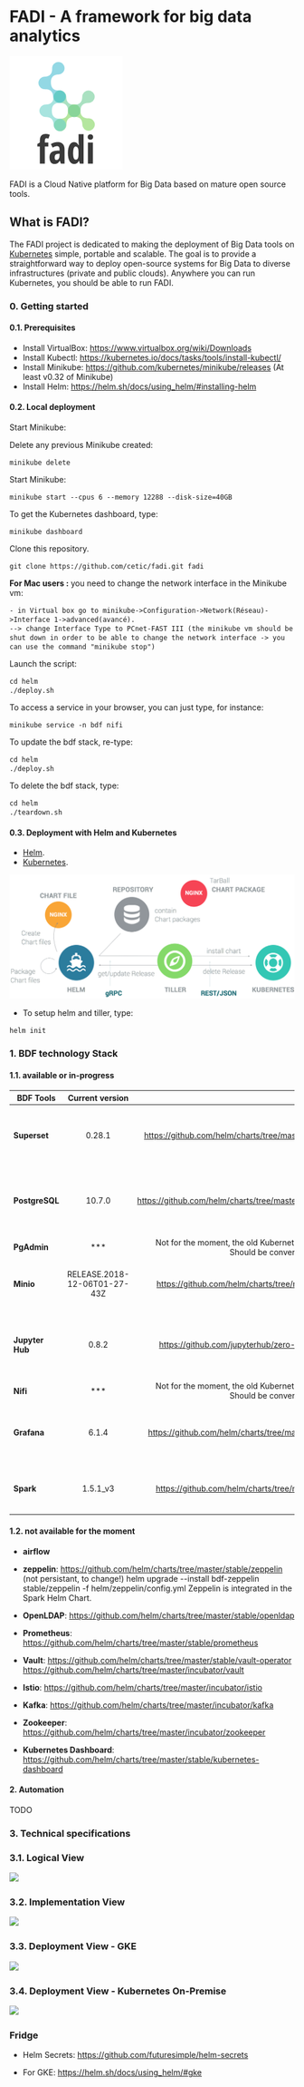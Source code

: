 # FADI - A framework for big data analytics

![](doc/logo.png)

FADI is a Cloud Native platform for Big Data based on mature open source tools.

## What is FADI?

The FADI project is dedicated to making the deployment of Big Data tools on [Kubernetes](https://kubernetes.io/) simple, portable and scalable. 
The goal is to provide a straightforward way to deploy open-source systems for Big Data to diverse infrastructures (private and public clouds). 
Anywhere you can run Kubernetes, you should be able to run FADI.

### 0. Getting started

#### 0.1. Prerequisites

* Install VirtualBox: https://www.virtualbox.org/wiki/Downloads
* Install Kubectl: https://kubernetes.io/docs/tasks/tools/install-kubectl/
* Install Minikube: https://github.com/kubernetes/minikube/releases (At least v0.32 of Minikube)
* Install Helm: https://helm.sh/docs/using_helm/#installing-helm

#### 0.2. Local deployment

Start Minikube:

Delete any previous Minikube created:

```
minikube delete
```

Start Minikube:

```
minikube start --cpus 6 --memory 12288 --disk-size=40GB
```

To get the Kubernetes dashboard, type:

```
minikube dashboard
```

Clone this repository.

```
git clone https://github.com/cetic/fadi.git fadi
```

**For Mac users :** you need to change the network interface in the Minikube vm:

```
- in Virtual box go to minikube->Configuration->Network(Réseau)->Interface 1->advanced(avancé).
--> change Interface Type to PCnet-FAST III (the minikube vm should be shut down in order to be able to change the network interface -> you can use the command "minikube stop")
```

Launch the script:

```
cd helm
./deploy.sh
```

To access a service in your browser, you can just type, for instance:

```
minikube service -n bdf nifi
```

To update the bdf stack, re-type:
```
cd helm
./deploy.sh
```

To delete the bdf stack, type:

```
cd helm
./teardown.sh
```

#### 0.3. Deployment with Helm and Kubernetes

* [Helm](https://helm.sh/).
* [Kubernetes](https://kubernetes.io/).

![](doc/architecture/helm-architecture.png)

* To setup helm and tiller, type:

```
helm init
```

### 1. BDF technology Stack

#### 1.1. available or in-progress

| BDF Tools | Current version  | Helm Chart | Configuration | Additional Informations |
|-----------|:----------------:|-----------:|--------------:|------------------------:|
| **Superset** | 0.28.1 | https://github.com/helm/charts/tree/master/stable/superset | More informations about configurations of superset [here](helm/superset/README.md) | Persistant: 8Gi
| **PostgreSQL** | 10.7.0 | https://github.com/helm/charts/tree/master/stable/postgresql | More informations about configurations of PostgreSQL [here](helm/postgresql/README.md). | Persistant: 8Gi
| **PgAdmin** | *** | Not for the moment, the old Kubernetes scripts are used. Should be converted in Helm scripts. | See [here](k8s/pg4admin/). | /
| **Minio** | RELEASE.2018-12-06T01-27-43Z |  https://github.com/helm/charts/tree/master/stable/minio | More informations about configurations of minio [here](helm/minio/README.md). |  Persistant: 10Gi
| **Jupyter Hub** | 0.8.2 | https://github.com/jupyterhub/zero-to-jupyterhub-k8s | More informations about configurations of JupyterHub [here](helm/jupyterhub/README.md). | Not persistant, to change , https://z2jh.jupyter.org/en/latest/
| **Nifi** | *** | Not for the moment, the old Kubernetes scripts are used. Should be converted in Helm scripts. | See [here](k8s/nifi/). | Not persistant, to change
| **Grafana** | 6.1.4 | https://github.com/helm/charts/tree/master/stable/grafana | More informations about configurations of grafana [here](helm/grafana/README.md). | Persistant: 10Gi
| **Spark** | 1.5.1_v3 | https://github.com/helm/charts/tree/master/stable/spark | More informations about configurations of Spark [here](helm/spark/README.md). | The Helm Chart includes Zeppelin.

#### 1.2. not available for the moment

* **airflow**

* **zeppelin**: https://github.com/helm/charts/tree/master/stable/zeppelin (not persistant, to change!)
helm upgrade --install bdf-zeppelin stable/zeppelin -f helm/zeppelin/config.yml 
Zeppelin is integrated in the Spark Helm Chart.

* **OpenLDAP**: https://github.com/helm/charts/tree/master/stable/openldap

* **Prometheus**: https://github.com/helm/charts/tree/master/stable/prometheus

* **Vault**: https://github.com/helm/charts/tree/master/stable/vault-operator
https://github.com/helm/charts/tree/master/incubator/vault

* **Istio**: https://github.com/helm/charts/tree/master/incubator/istio

* **Kafka**: https://github.com/helm/charts/tree/master/incubator/kafka

* **Zookeeper**: https://github.com/helm/charts/tree/master/incubator/zookeeper

* **Kubernetes Dashboard**:
https://github.com/helm/charts/tree/master/stable/kubernetes-dashboard

#### 2. Automation

TODO

### 3. Technical specifications

### 3.1. Logical View

![](doc/architecture/BigDataArchitecture-LogicalView.png)

### 3.2. Implementation View

![](doc/architecture/BigDataArchitecture-ImplementationView.png)

### 3.3. Deployment View - GKE

![](doc/architecture/BigDataArchitecture-DeploymentView-GKE.png)

### 3.4. Deployment View - Kubernetes On-Premise

![](doc/architecture/BigDataArchitecture-DeploymentView-OnPremise.png)

### Fridge

* Helm Secrets: https://github.com/futuresimple/helm-secrets

* For GKE: https://helm.sh/docs/using_helm/#gke
